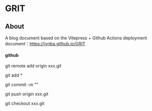 # GRIT

## About

A blog document based on the Vitepress + Github Actions deployment
document：https://jynba.github.io/GRIT

#### github

git remote add origin xxx.git

git add \*

git commit -m ""

git push origin xxx.git

git checkout xxx.git
